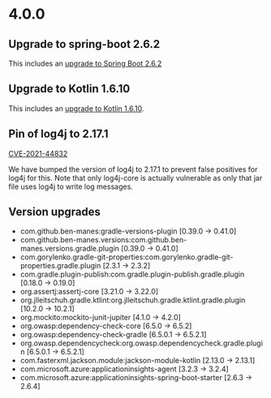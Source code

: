 # 4.0.0

## Upgrade to spring-boot 2.6.2 

This includes an [upgrade to Spring Boot 2.6.2](https://github.com/spring-projects/spring-boot/releases/tag/v2.6.2)

## Upgrade to Kotlin 1.6.10

This includes an [upgrade to Kotlin 1.6.10](https://github.com/JetBrains/kotlin/releases/tag/v1.6.10).

## Pin of log4j to 2.17.1

[CVE-2021-44832](http://web.nvd.nist.gov/view/vuln/detail?vulnId=CVE-2021-44832)

We have bumped the version of log4j to 2.17.1 to prevent false positives for log4j for this.  Note that only log4j-core is actually vulnerable as only that jar file uses log4j to write log messages.


## Version upgrades
- com.github.ben-manes:gradle-versions-plugin [0.39.0 -> 0.41.0]
- com.github.ben-manes.versions:com.github.ben-manes.versions.gradle.plugin [0.39.0 -> 0.41.0]
- com.gorylenko.gradle-git-properties:com.gorylenko.gradle-git-properties.gradle.plugin [2.3.1 -> 2.3.2]
- com.gradle.plugin-publish:com.gradle.plugin-publish.gradle.plugin [0.18.0 -> 0.19.0]
- org.assertj:assertj-core [3.21.0 -> 3.22.0]
- org.jlleitschuh.gradle.ktlint:org.jlleitschuh.gradle.ktlint.gradle.plugin [10.2.0 -> 10.2.1]
- org.mockito:mockito-junit-jupiter [4.1.0 -> 4.2.0]
- org.owasp:dependency-check-core [6.5.0 -> 6.5.2]
- org.owasp:dependency-check-gradle [6.5.0.1 -> 6.5.2.1]
- org.owasp.dependencycheck:org.owasp.dependencycheck.gradle.plugin [6.5.0.1 -> 6.5.2.1]
- com.fasterxml.jackson.module:jackson-module-kotlin [2.13.0 -> 2.13.1]
- com.microsoft.azure:applicationinsights-agent [3.2.3 -> 3.2.4]
- com.microsoft.azure:applicationinsights-spring-boot-starter [2.6.3 -> 2.6.4]

